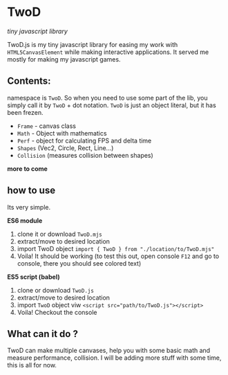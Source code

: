 # TwoD

_tiny javascript library_

TwoD.js is my tiny javascript library for easing my work with `HTML5CanvasElement` while making interactive applications. It served me mostly for making my javascript games.

## Contents:

namespace is `TwoD`. So when you need to use some part of the lib, you simply call it by `TwoD` + dot notation.
`TwoD` is just an object literal, but it has been frezen.

- `Frame` - canvas class
- `Math` - Object with mathematics
- `Perf` - object for calculating FPS and delta time
- `Shapes` (Vec2, Circle, Rect, Line...)
- `Collision` (measures collision between shapes)

**more to come**

## how to use

Its very simple.

**ES6 module**

1. clone it or download `TwoD.mjs`
2. extract/move to desired location
3. import TwoD object `import { TwoD } from "./location/to/TwoD.mjs"`
4. Voila! It should be working (to test this out, open console `F12` and go to console, there you should see colored text)

**ES5 script (babel)**

1. clone or download `TwoD.js`
2. extract/move to desired location
3. import `TwoD` object viw `<script src="path/to/TwoD.js"></script>`
4. Voila! Checkout the console

## What can it do ?

TwoD can make multiple canvases, help you with some basic math and measure performance, collision. I will be adding more stuff with some time, this is all for now.
